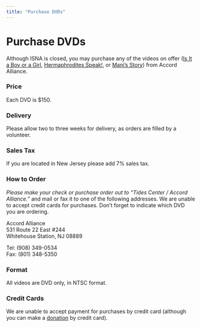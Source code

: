 ```yaml
---
title: "Purchase DVDs"
---
```


# Purchase DVDs

Although <span class="caps">ISNA</span> is closed, you may purchase any of the videos on offer (<a href="/videos/boy_or_girl">Is It a Boy or a Girl</a>, <a href="/videos/hermaphrodites_speak">Hermaphrodites Speak!</a>, or <a href="/videos/mani">Mani&#8217;s Story</a>) from Accord Alliance.  

<h3>Price  </h3>

Each <span class="caps">DVD</span> is $150.  

<h3>Delivery  </h3>

Please allow two to three weeks for delivery, as orders are filled by a volunteer.  

<h3>Sales Tax  </h3>

If you are located in New Jersey please add 7% sales tax.  

<h3>How to Order  </h3>

_Please make your check or purchase order out to &#8220;Tides Center / Accord Alliance.&#8221;_ and mail or fax it to one of the following addresses. We are unable to accept credit cards for purchases. Don&#8217;t forget to indicate which <span class="caps">DVD</span> you are ordering.  

Accord Alliance  <br />
531 Route 22 East #244  <br />
Whitehouse Station, NJ 08889  

Tel: (908) 349-0534  <br />
Fax: (801) 348-5350  

<h3>Format  </h3>

All videos are <span class="caps">DVD</span> only, in <span class="caps">NTSC</span> format.  

<h3>Credit Cards  </h3>

We are unable to accept payment for purchases by credit card (although you can make a <a href="/donate">donation</a> by credit card).
